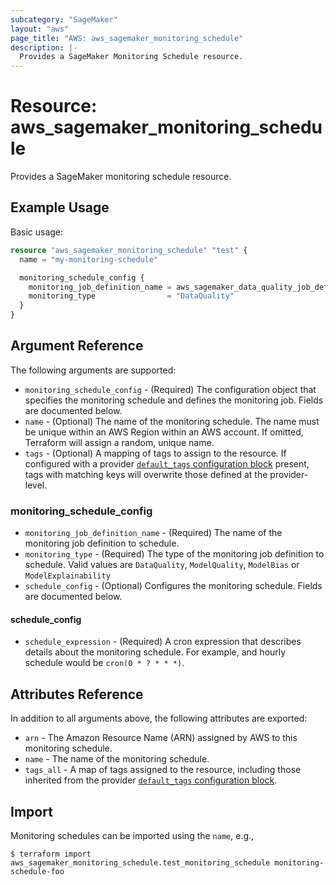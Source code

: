 ```yaml
---
subcategory: "SageMaker"
layout: "aws"
page_title: "AWS: aws_sagemaker_monitoring_schedule"
description: |-
  Provides a SageMaker Monitoring Schedule resource.
---
```


# Resource: aws_sagemaker_monitoring_schedule

Provides a SageMaker monitoring schedule resource.

## Example Usage

Basic usage:

```terraform
resource "aws_sagemaker_monitoring_schedule" "test" {
  name = "my-monitoring-schedule"

  monitoring_schedule_config {
    monitoring_job_definition_name = aws_sagemaker_data_quality_job_definition.test.name
    monitoring_type                = "DataQuality"
  }
}
```

## Argument Reference

The following arguments are supported:

* `monitoring_schedule_config` - (Required) The configuration object that specifies the monitoring schedule and defines the monitoring job. Fields are documented below.
* `name` - (Optional) The name of the monitoring schedule. The name must be unique within an AWS Region within an AWS account. If omitted, Terraform will assign a random, unique name.
* `tags` - (Optional) A mapping of tags to assign to the resource. If configured with a provider [`default_tags` configuration block](https://registry.terraform.io/providers/hashicorp/aws/latest/docs#default_tags-configuration-block) present, tags with matching keys will overwrite those defined at the provider-level.

### monitoring_schedule_config

* `monitoring_job_definition_name` - (Required) The name of the monitoring job definition to schedule.
* `monitoring_type` - (Required) The type of the monitoring job definition to schedule. Valid values are `DataQuality`, `ModelQuality`, `ModelBias` or `ModelExplainability`
* `schedule_config` - (Optional) Configures the monitoring schedule. Fields are documented below.

#### schedule_config

* `schedule_expression` - (Required) A cron expression that describes details about the monitoring schedule. For example, and hourly schedule would be `cron(0 * ? * * *)`.

## Attributes Reference

In addition to all arguments above, the following attributes are exported:

* `arn` - The Amazon Resource Name (ARN) assigned by AWS to this monitoring schedule.
* `name` - The name of the monitoring schedule.
* `tags_all` - A map of tags assigned to the resource, including those inherited from the provider [`default_tags` configuration block](https://registry.terraform.io/providers/hashicorp/aws/latest/docs#default_tags-configuration-block).

## Import

Monitoring schedules can be imported using the `name`, e.g.,

```
$ terraform import aws_sagemaker_monitoring_schedule.test_monitoring_schedule monitoring-schedule-foo
```

<!-- cache-key: cdktf-0.17.0-pre.15 input-4f2c4eef35ad47225d62edbc73ebe924c29adc14d9bf5ffa5d0f86b95bd801e7 -->
